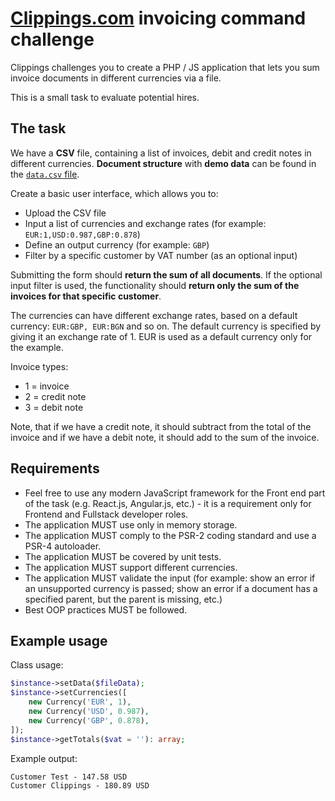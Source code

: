 # [Clippings.com](https://clippings.com) invoicing command challenge

Clippings challenges you to create a PHP / JS application that lets you sum invoice documents in different currencies via a file.

This is a small task to evaluate potential hires.

## The task

We have a **CSV** file, containing a list of invoices, debit and credit notes in different
currencies. **Document structure** with **demo data** can be found in the [`data.csv` file](./data.csv).

Create a basic user interface, which allows you to:
 - Upload the CSV file
 - Input a list of currencies and exchange rates (for example: `EUR:1,USD:0.987,GBP:0.878`)
 - Define an output currency (for example: `GBP`)
 - Filter by a specific customer by VAT number (as an optional input)

Submitting the form should **return the sum of all documents**. If the optional input filter is used, the functionality should **return only the sum of the
invoices for that specific customer**.

The currencies can have different exchange rates, based on a default currency: `EUR:GBP, EUR:BGN` and so on. The default currency is specified by giving it an exchange rate of 1. EUR is used as a default currency only for the example.

Invoice types:
- 1 = invoice
- 2 = credit note
- 3 = debit note 

Note, that if we have a credit note, it should subtract from the total of the invoice and if we have a debit note, it should add to the sum of the invoice.


## Requirements

- Feel free to use any modern JavaScript framework for the Front end part of the task (e.g. React.js, Angular.js, etc.) - it is a requirement only for Frontend and Fullstack developer roles.
- The application MUST use only in memory storage.
- The application MUST comply to the PSR-2 coding standard and use a PSR-4 autoloader.
- The application MUST be covered by unit tests.
- The application MUST support different currencies.
- The application MUST validate the input (for example: show an error if an unsupported currency is passed; show an error if a document has a specified parent, but the parent is missing, etc.)
- Best OOP practices MUST be followed.

## Example usage

Class usage:

```php
$instance->setData($fileData);
$instance->setCurrencies([
    new Currency('EUR', 1),
    new Currency('USD', 0.987),
    new Currency('GBP', 0.878),
]);
$instance->getTotals($vat = ''): array;
```

Example output:

```
Customer Test - 147.58 USD
Customer Clippings - 180.89 USD
```